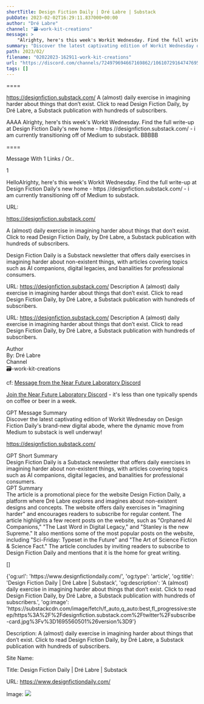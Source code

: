 ```yaml
---
shortTitle: Design Fiction Daily | Dré Labre | Substack
pubDate: 2023-02-02T16:29:11.837000+00:00
author: "Dré Labre"
channel: "🗃-work-kit-creations"
message: >
    "Alrighty, here's this week's Workit Wednesday. Find the full write-up at Design Fiction Daily's new home - https //designfiction.substack.com/ - i am currently transitioning off of Medium to substack."
summary: "Discover the latest captivating edition of Workit Wednesday on Design Fiction Daily's brand-new digital abode, where the dynamic move from Medium to substack is well underway!"
path: 2023/02/
filename: "02022023-162911-work-kit-creations"
url: "https://discord.com/channels/724979694667169862/1061072916474769580/1070742694629998703"
tags: []
---
```

====

https://designfiction.substack.com/
A (almost) daily exercise in imagining harder about things that don’t exist. Click to read Design Fiction Daily, by Dré Labre, a Substack publication with hundreds of subscribers.
<!-- 

 -->

AAAA Alrighty, here's this week's Workit Wednesday. Find the full write-up at Design Fiction Daily's new home - https //designfiction.substack.com/ - i am currently transitioning off of Medium to substack. BBBBB

====
<div class="metadata-title-header pt-3 pb-3 pl-2">Message  With 1 Links / Or..</div>    
<div class="human-content-container">  


<p>1</p>
<div style="font-family: var(--font-family-peak);">HelloAlrighty, here's this week's Workit Wednesday. Find the full write-up at Design Fiction Daily's new home - https //designfiction.substack.com/ - i am currently transitioning off of Medium to substack.</div>

URL: <p>https://designfiction.substack.com/</p>
<p>A (almost) daily exercise in imagining harder about things that don’t exist. Click to read Design Fiction Daily, by Dré Labre, a Substack publication with hundreds of subscribers.</p>  <!-- Example: Display each item in a paragraph -->
<p>Design Fiction Daily is a Substack newsletter that offers daily exercises in imagining harder about non-existent things, with articles covering topics such as AI companions, digital legacies, and banalities for professional consumers.</p>




URL: https://designfiction.substack.com/
Description A (almost) daily exercise in imagining harder about things that don’t exist. Click to read Design Fiction Daily, by Dré Labre, a Substack publication with hundreds of subscribers.

</div>

<div class="bg-blue-300 p-4 rounded-md mb-4">

URL: https://designfiction.substack.com/
Description A (almost) daily exercise in imagining harder about things that don’t exist. Click to read Design Fiction Daily, by Dré Labre, a Substack publication with hundreds of subscribers.

</div>

<div class="metadata-title-header pt-3 pb-3 pl-2">Author</div>    
<div class="bg-gray-200 p-4 rounded-md mb-4">   
By: Dré Labre
</div>

<div class="metadata-title-header pt-3 pb-3 pl-2">Channel</div>    
<div class="bg-gray-200 p-4 rounded-md mb-4">   
🗃-work-kit-creations</span>
</div>

cf: <a href="">Message from the Near Future Laboratory Discord</a>

<a href="">Join the Near Future Laboratory Discord</a> - it's less than one typically spends on coffee or beer in a week. 

<div class="metadata-title-header pt-3 pb-3 pl-2">GPT Message Summary</div>    
<div class="robot-content-container">
Discover the latest captivating edition of Workit Wednesday on Design Fiction Daily's brand-new digital abode, where the dynamic move from Medium to substack is well underway!
</div>
</div>


<a href="https://designfiction.substack.com/">https://designfiction.substack.com/</a><br/>

<div class="metadata-title-header pt-3 pb-3 pl-2">GPT Short Summary</div>
<div class="robot-content-container">
Design Fiction Daily is a Substack newsletter that offers daily exercises in imagining harder about non-existent things, with articles covering topics such as AI companions, digital legacies, and banalities for professional consumers.
</div>

<div class="metadata-title-header pt-3 pb-3 pl-2">GPT Summary</div>
<div class="robot-content-container">
The article is a promotional piece for the website Design Fiction Daily, a platform where Dré Labre explores and imagines about non-existent designs and concepts. The website offers daily exercises in "imagining harder" and encourages readers to subscribe for regular content. The article highlights a few recent posts on the website, such as "Orphaned AI Companions," "The Last Word in Digital Legacy," and "Stanley is the new Supreme." It also mentions some of the most popular posts on the website, including "Sci-Friday: Typeset in the Future" and "The Art of Science Fiction & Science Fact." The article concludes by inviting readers to subscribe to Design Fiction Daily and mentions that it is the home for great writing.
</div>

<!-- Summary:  A (almost) daily exercise in imagining harder about things that don’t exist . Launched a year ago . The Last Word in Digital LegacyWhen Your Final Wish is a Clean Browser History . -->

[]

<div class="bg-gray-400"> {'og:url': 'https://www.designfictiondaily.com/', 'og:type': 'article', 'og:title': 'Design Fiction Daily | Dré Labre | Substack', 'og:description': 'A (almost) daily exercise in imagining harder about things that don’t exist. Click to read Design Fiction Daily, by Dré Labre, a Substack publication with hundreds of subscribers.', 'og:image': 'https://substackcdn.com/image/fetch/f_auto,q_auto:best,fl_progressive:steep/https%3A%2F%2Fdesignfiction.substack.com%2Ftwitter%2Fsubscribe-card.jpg%3Fv%3D1695560501%26version%3D9'} </div>

Description: A (almost) daily exercise in imagining harder about things that don’t exist. Click to read Design Fiction Daily, by Dré Labre, a Substack publication with hundreds of subscribers.

Site Name: 

Title: Design Fiction Daily | Dré Labre | Substack

URL: https://www.designfictiondaily.com/

Image: <img src="https://substackcdn.com/image/fetch/f_auto,q_auto:best,fl_progressive:steep/https%3A%2F%2Fdesignfiction.substack.com%2Ftwitter%2Fsubscribe-card.jpg%3Fv%3D1695560501%26version%3D9" width="" height=""/>


